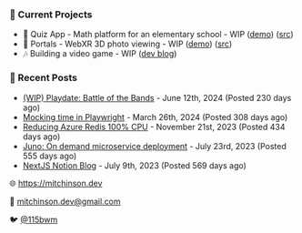 ### 📌 Current Projects
- 📝 Quiz App - Math platform for an elementary school - WIP ([demo](https://quiz-staging.mitchinson.dev/)) ([src](https://github.com/bmitchinson/budget-entry))
- 📸 Portals - WebXR 3D photo viewing - WIP ([demo](https://portals.mitchinson.dev/)) ([src](https://github.com/bmitchinson/vr-jpg-viewer-webxr))
- 🎶 Building a video game - WIP ([dev blog](https://blog.mitchinson.dev/playdate-dev-one))

### 📝 Recent Posts

- [(WIP) Playdate: Battle of the Bands](https://blog.mitchinson.dev/playdate-dev-one) - June 12th, 2024 (Posted 230 days ago)
- [Mocking time in Playwright](https://blog.mitchinson.dev/playwright-mock-time) - March 26th, 2024 (Posted 308 days ago)
- [Reducing Azure Redis 100% CPU](https://blog.mitchinson.dev/redis-cpu) - November 21st, 2023 (Posted 434 days ago)
- [Juno: On demand microservice deployment](https://blog.mitchinson.dev/juno) - July 23rd, 2023 (Posted 555 days ago)
- [NextJS Notion Blog](https://blog.mitchinson.dev/blog-2023) - July 9th, 2023 (Posted 569 days ago)

🌐 https://mitchinson.dev

💌 mitchinson.dev@gmail.com

🐦 [@115bwm](https://twitter.com/115bwm)